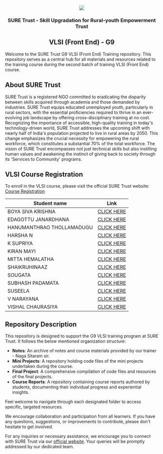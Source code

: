 <!-- PROJECT LOGO -->
<br />

<div align="center">
   <img src='https://user-images.githubusercontent.com/73131499/166115643-d3187f47-d38f-41b2-ae42-5ecbbc60de14.png' />


<h3 align="center">SURE Trust - Skill Upgradation for Rural-youth Empowerment Trust</h3>
  <h2> VLSI (Front End) - G9 </h2>
</div>

Welcome to the SURE Trust G9 VLSI (Front End) Training repository. This repository serves as a central hub for all materials and resources related to the training course during the second batch of training  VLSI (Front End)  course.

## About SURE Trust

SURE Trust is a registered NGO committed to eradicating the disparity between skills acquired through academia and those demanded by industries. SURE Trust equips educated unemployed youth, particularly in rural sectors, with the essential proficiencies required to thrive in an ever-evolving job landscape by offering cross-disciplinary training at no cost. Recognizing the importance of accessible, high-quality training in today's technology-driven world, SURE Trust addresses the upcoming shift with nearly half of India's population projected to live in rural areas by 2050. This change emphasizes the crucial necessity for empowering the rural workforce, which constitutes a substantial 70% of the total workforce. The vision of SURE Trust encompasses not just technical skills but also instilling human values and awakening the instinct of giving back to society through its 'Services to Community' programs. 

## VLSI Course Registration

To enroll in the VLSI course, please visit the official SURE Trust website: [Course Registration](https://suretrustforruralyouth.com/courses/126)


|Student name | Link |
|-------------|------|
|BOYA SIVA KRISHNA|[CLICK HERE](link)|
|EDAGOTTU JANARDHANA|[CLICK HERE](link)|
|HANUMANTHRAO THOLLAMADUGU|[CLICK HERE](https://github.com/sure-trust/G9_VLSI/blob/main/Course%20Report/HANUMANTHARAO%20THOLLAMADUGU.md)|
|HARSHA N|[CLICK HERE](https://github.com/sure-trust/G9_VLSI/blob/main/Course%20Report/HARSHA%20N.md)|
|K SUPRIYA|[CLICK HERE](https://github.com/sure-trust/G9_VLSI/blob/main/Course%20Report/SUPRIYA%20K.md)|
|KIRAN MAYI|[CLICK HERE](https://github.com/sure-trust/G9_VLSI/blob/main/Course%20Report/KIRANMAYI%20M.md)|
|MITTA HEMALATHA|[CLICK HERE](https://github.com/sure-trust/G9_VLSI/blob/main/Course%20Report/MITTA%20HEMALATHA.md)|
|SHAIKRUHINAAZ|[CLICK HERE](link)|
|SOUGATA|[CLICK HERE](https://github.com/sure-trust/G9_VLSI/blob/main/Course%20Report/SOUGATA%20DE.md)|
|SUBHASH PADAMATA|[CLICK HERE](https://github.com/sure-trust/G9_VLSI/blob/main/Course%20Report/Subhash%20padamata.md)|
|SUSEELA|[CLICK HERE](https://github.com/sure-trust/G9_VLSI/blob/main/Course%20Report/EDIGA%20SUSEELA.md)|
|V NARAYANA|[CLICK HERE](https://github.com/sure-trust/G9_VLSI/blob/main/Course%20Report/V%20Narayana.md)|
|VISHAL CHAURASIYA|[CLICK HERE](link)|

## Repository Description

This repository is designed to support the G9 VLSI training program at SURE Trust. It follows the below mentioned organization structure:

- **Notes**: An archive of  notes and course materials provided by our trainer - Naga Sitaram sir.
- **Mini Projects**: A repository holding code files of the mini projects undertaken during the course.
- **Final Project**: A comprehensive compilation of code files and resources of the final projects.
- **Course Reports**: A repository containing course reports authored by students, documenting their individual progress and experiential insights.

Feel welcome to navigate through each designated folder to access specific, targeted resources. 

We encourage collaboration and participation from all learners. If you have any questions, suggestions, or improvements to contribute, please don't hesitate to get involved.

For any inquiries or necessary assistance, we encourage you to connect with SURE Trust via our [official website](https://suretrustforruralyouth.com/). Your queries will be promptly addressed by our dedicated team.
